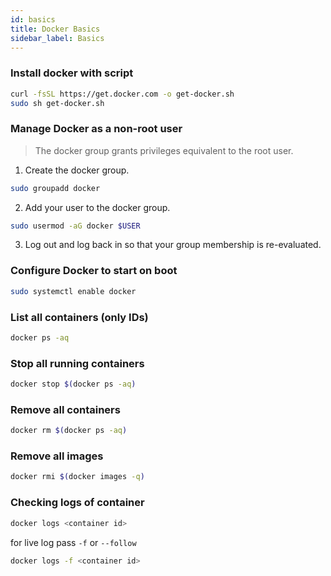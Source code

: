 ```yaml
---
id: basics
title: Docker Basics
sidebar_label: Basics
---
```


### Install docker with script

```bash
curl -fsSL https://get.docker.com -o get-docker.sh
sudo sh get-docker.sh
```

### Manage Docker as a non-root user

> The docker group grants privileges equivalent to the root user.

1. Create the docker group.

```bash
sudo groupadd docker
```

2. Add your user to the docker group.

```bash
sudo usermod -aG docker $USER
```

3. Log out and log back in so that your group membership is re-evaluated.

### Configure Docker to start on boot

```bash
sudo systemctl enable docker
```

### List all containers (only IDs)

```bash
docker ps -aq
```

### Stop all running containers

```bash
docker stop $(docker ps -aq)
```

### Remove all containers

```bash
docker rm $(docker ps -aq)
```

### Remove all images

```bash
docker rmi $(docker images -q)
```

### Checking logs of container

```bash
docker logs <container id>
```

for live log pass `-f` or `--follow` 

```bash
docker logs -f <container id>
```
